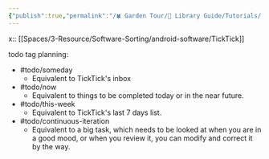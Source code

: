 ```yaml
---
{"publish":true,"permalink":"/🍀 Garden Tour/🧰 Library Guide/Tutorials/This library uses todo tags for simple planning and execution.md","title":"This library uses todo tags for simple planning and execution","created":"2022-08-04","modified":"2023-03-14","published":"2025-07-09T09:43:14.150+08:00","tags":["todo/someday","todo/now","todo/this-week","todo/continuous-iteration"],"cssclasses":""}
---
```


x:: [[Spaces/3-Resource/Software-Sorting/android-software/TickTick]]

todo tag planning:

- #todo/someday
	- Equivalent to TickTick's inbox
- #todo/now
	- Equivalent to things to be completed today or in the near future.
- #todo/this-week
	- Equivalent to TickTick's last 7 days list.
- #todo/continuous-iteration
	- Equivalent to a big task, which needs to be looked at when you are in a good mood, or when you review it, you can modify and correct it by the way. 